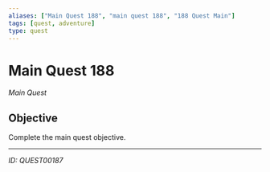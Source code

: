 ```yaml
---
aliases: ["Main Quest 188", "main quest 188", "188 Quest Main"]
tags: [quest, adventure]
type: quest
---
```


# Main Quest 188

*Main Quest*

## Objective
Complete the main quest objective.

---
*ID: QUEST00187*